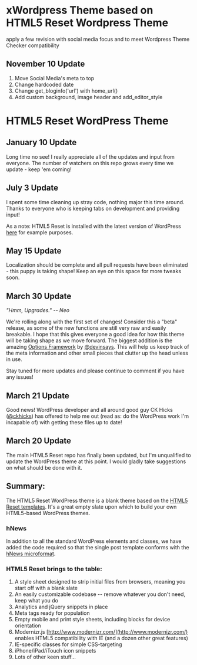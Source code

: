 # xWordpress Theme based on HTML5 Reset Wordpress Theme
apply a few revision with social media focus and to meet Wordpress Theme Checker compatibility

## November 10 Update
1. Move Social Media's meta to top
2. Change hardcoded date
3. Change get_bloginfo('url') with home_url()
4. Add custom background, image header and add_editor_style
 

#  HTML5 Reset WordPress Theme

## January 10 Update

Long time no see! I really appreciate all of the updates and input from everyone. The number of watchers on this repo grows every time we update - keep 'em coming!

## July 3 Update

I spent some time cleaning up stray code, nothing major this time around. Thanks to everyone who is keeping tabs on development and providing input!

As a note: HTML5 Reset is installed with the latest version of WordPress [here](http://ckhicks.com/html5reset/) for example purposes.

## May 15 Update

Localization should be complete and all pull requests have been eliminated - this puppy is taking shape! Keep an eye on this space for more tweaks soon.

## March 30 Update

*"Hmm, Upgrades." -- Neo*

We're rolling along with the first set of changes! Consider this a "beta" release, as some of the new functions are still very raw and easily breakable. I hope that this gives everyone a good idea for how this theme will be taking shape as we move forward. The biggest addition is the amazing [Options Framework](http://wptheming.com/options-framework-plugin/) by [@devinsays](https://twitter.com/devinsays). This will help us keep track of the meta information and other small pieces that clutter up the head unless in use.

Stay tuned for more updates and please continue to comment if you have any issues!

## March 21 Update

Good news! WordPress developer and all around good guy CK Hicks ([@ckhicks](http://twitter.com/ckhicks)) has offered to help me out (read as: do the WordPress work I'm incapable of) with getting these files up to date!

## March 20 Update

The main HTML5 Reset repo has finally been updated, but I'm unqualified to update the WordPress theme at this point. I would gladly take suggestions on what should be done with it.

## Summary:

The HTML5 Reset WordPress theme is a blank theme based on the [HTML5 Reset templates](https://github.com/murtaugh/HTML5-Reset). It's a great empty slate upon which to build your own HTML5-based WordPress themes.

### hNews

In addition to all the standard WordPress elements and classes, we have added the code required so that the single post template conforms with the [hNews microformat](http://microformats.org/wiki/hnews).

### HTML5 Reset brings to the table:

1. A style sheet designed to strip initial files from browsers, meaning you start off with a blank slate
2. An easily customizable codebase -- remove whatever you don't need, keep what you do
3. Analytics and jQuery snippets in place
4. Meta tags ready for population
5. Empty mobile and print style sheets, including blocks for device orientation
6. Modernizr.js [http://www.modernizr.com/](http://www.modernizr.com/) enables HTML5 compatibility with IE (and a dozen other great features)
7. IE-specific classes for simple CSS-targeting
8. iPhone/iPad/iTouch icon snippets 
9. Lots of other keen stuff...
